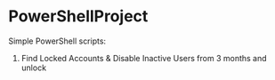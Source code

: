 # PowerShellProject
Simple PowerShell scripts: 
1. Find Locked Accounts & Disable Inactive Users from 3 months
and unlock

